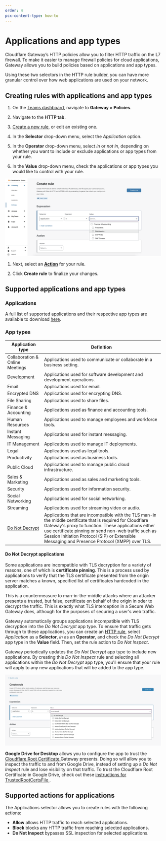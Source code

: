 ```yaml
---
order: 4
pcx-content-type: how-to
---
```


# Applications and app types

Cloudflare Gateway’s HTTP policies allow you to filter HTTP traffic on the L7 firewall. To make it easier to manage firewall policies for cloud applications, Gateway allows you to build policies based on applications and app types.

Using these two selectors in the HTTP rule builder, you can have more granular control over how web applications are used on your network.

## Creating rules with applications and app types

1. On the [Teams dashboard](http://dash.teams.cloudflare.com), navigate to **Gateway > Policies**.

1. Navigate to the **HTTP tab**.

1. [Create a new rule](/policies/filtering/http-policies/policy-management#create-your-first-http-policy), or edit an existing one.

1. In the **Selector** drop-down menu, select the _Application_ option.

1. In the **Operator** drop-down menu, select _in_ or _not in_, depending on whether you want to include or exclude applications or app types from your rule.

1. In the **Value** drop-down menu, check the applications or app types you would like to control with your rule.

![Applications](../../../static/documentation/policies/http-applications-operator-value.png)

1. Next, select an **[Action](#supported-actions-for-applications)** for your rule.

1. Click **Create rule** to finalize your changes.

## Supported applications and app types

### Applications

A full list of supported applications and their respective app types are available to download [here](../../../static/documentation/applications.csv).

### App types

<TableWrap>

| Application type                               | Definition                                                                                                                                                                                                                                                                                                                    |
| ---------------------------------------------- | ----------------------------------------------------------------------------------------------------------------------------------------------------------------------------------------------------------------------------------------------------------------------------------------------------------------------------- |
| Collaboration & Online Meetings                | Applications used to communicate or collaborate in a business setting.                                                                                                                                                                                                                                                        |
| Development                                    | Applications used for software development and development operations.                                                                                                                                                                                                                                                        |
| Email                                          | Applications used for email.                                                                                                                                                                                                                                                                                                  |
| Encrypted DNS                                  | Applications used for encrypting DNS.                                                                                                                                                                                                                                                                                         |
| File Sharing                                   | Applications used to share files.                                                                                                                                                                                                                                                                                             |
| Finance & Accounting                           | Applications used as finance and accounting tools.                                                                                                                                                                                                                                                                            |
| Human Resources                                | Applications used to manage employees and workforce tools.                                                                                                                                                                                                                                                                    |
| Instant Messaging                              | Applications used for instant messaging.                                                                                                                                                                                                                                                                                      |
| IT Management                                  | Applications used to manage IT deployments.                                                                                                                                                                                                                                                                                   |
| Legal                                          | Applications used as legal tools.                                                                                                                                                                                                                                                                                             |
| Productivity                                   | Applications used as business tools.                                                                                                                                                                                                                                                                                          |
| Public Cloud                                   | Applications used to manage public cloud infrastructure.                                                                                                                                                                                                                                                                      |
| Sales & Marketing                              | Applications used as sales and marketing tools.                                                                                                                                                                                                                                                                               |
| Security                                       | Applications used for information security.                                                                                                                                                                                                                                                                                   |
| Social Networking                              | Applications used for social networking.                                                                                                                                                                                                                                                                                      |
| Streaming                                      | Applications used for streaming video or audio.                                                                                                                                                                                                                                                                               |
| [Do Not Decrypt](#do-not-decrypt-applications) | Applications that are incompatible with the TLS man-in the middle certificate that is required for Cloudflare Gateway's proxy to function. These applications either use certificate pinning or send non-web traffic such as Session Initiation Protocol (SIP) or Extensible Messaging and Presence Protocol (XMPP) over TLS. |

</TableWrap>

#### Do Not Decrypt applications

Some applications are incompatible with TLS decryption for a variety of reasons, one of which is **certificate pinning**. This is a process used by applications to verify that the TLS certificate presented from the origin server matches a known, specified list of certificates hardcoded in the application.

This is a countermeasure to man-in-the-middle attacks where an attacker presents a trusted, but false, certificate on behalf of the origin in oder to decrypt the traffic. This is exactly what TLS interception in a Secure Web Gateway does, although for the purposes of securing a user's web traffic.

Gateway automatically groups applications incompatible with TLS decryption into the _Do Not Decrypt_ app type. To ensure that traffic gets through to these applications, you can create an [HTTP rule](/policies/filtering/http-policies/application-app-types), select _Application_ as a **Selector**, _in_ as an **Operator**, and check the _Do Not Decrypt_ app type in the **Value** field. Then, set the rule action to _Do Not Inspect_.

Gateway periodically updates the _Do Not Decrypt_ app type to include new applications. By creating this _Do Not Inspect_ rule and selecting all applications within the _Do Not Decrypt_ app type, you'll ensure that your rule will apply to any new applications that will be added to the app type.

![Do not decrypt HTTP rule](../../../static/documentation/faq/do-not-decrypt.png)

<Aside>

<b>Google Drive for Desktop</b> allows you to configure the app to trust the <a href="/connections/connect-devices/warp/install-cloudflare-cert">
  Cloudflare Root Certificate
</a> Gateway presents. Doing so will allow you to inspect the traffic to and from Google Drive, instead
of setting up a <i>Do Not Inspect</i> rule and lose visibility on that traffic. To trust the Cloudflare
Root Certificate in Google Drive, check out these <a href="https://support.google.com/a/answer/7644837">
  instructions for TrustedRootCertsFile
</a>
.

</Aside>

## Supported actions for applications

The Applications selector allows you to create rules with the following actions:

- **Allow** allows HTTP traffic to reach selected applications.
- **Block** blocks any HTTP traffic from reaching selected applications.
- **Do Not Inspect** bypasses SSL inspection for selected applications.
